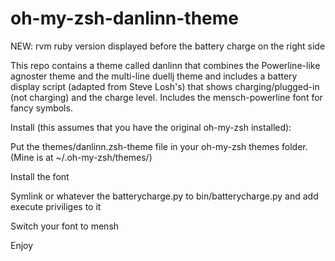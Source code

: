 oh-my-zsh-danlinn-theme
=======================

NEW: rvm ruby version displayed before the battery
charge on the right side

This repo contains a theme called danlinn that combines
the Powerline-like agnoster theme and the multi-line 
duellj theme and includes a battery display script 
(adapted from Steve Losh's) that shows 
charging/plugged-in (not charging) and the charge level.
Includes the mensch-powerline font for fancy symbols.  

Install (this assumes that you have the original 
oh-my-zsh installed):

Put the themes/danlinn.zsh-theme file in your oh-my-zsh
themes folder. (Mine is at ~/.oh-my-zsh/themes/)

Install the font

Symlink or whatever the batterycharge.py to 
bin/batterycharge.py and add execute priviliges to it

Switch your font to mensh

Enjoy

